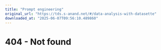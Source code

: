 ```yaml
---
title: "Prompt engineering"
original_url: "https://tds.s-anand.net/#/data-analysis-with-datasette"
downloaded_at: "2025-06-07T09:56:10.489860"
---
```


404 - Not found
===============